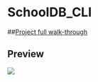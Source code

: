 # SchoolDB_CLI
##[Project full walk-through](https://www.youtube.com/watch?v=C_UWI4xVgNM)
## Preview
![](db_proj_clip.gif)

